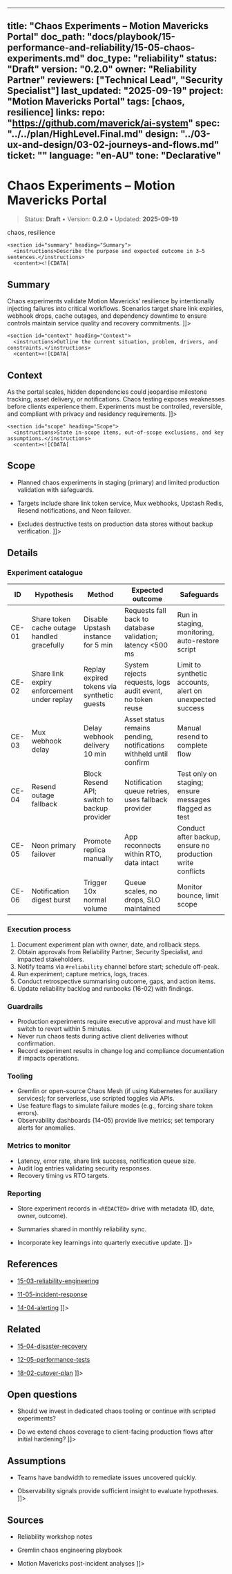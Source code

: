 <!-- ai:managed start file="docs/playbook/15-performance-and-reliability/15-05-chaos-experiments.md" responsibility="docs" strategy="replace" -->
---
title: "Chaos Experiments – Motion Mavericks Portal"
doc_path: "docs/playbook/15-performance-and-reliability/15-05-chaos-experiments.md"
doc_type: "reliability"
status: "Draft"
version: "0.2.0"
owner: "Reliability Partner"
reviewers: ["Technical Lead", "Security Specialist"]
last_updated: "2025-09-19"
project: "Motion Mavericks Portal"
tags: [chaos, resilience]
links:
  repo: "https://github.com/maverick/ai-system"
  spec: "../../plan/HighLevel.Final.md"
  design: "../03-ux-and-design/03-02-journeys-and-flows.md"
  ticket: "<PLACEHOLDER>"
language: "en-AU"
tone: "Declarative"
---

# Chaos Experiments – Motion Mavericks Portal

> Status: **Draft** • Version: **0.2.0** • Updated: **2025-09-19**

<doc xmlns="urn:docs:universal"
     type="reliability"
     path="docs/playbook/15-performance-and-reliability/15-05-chaos-experiments.md"
     version="0.2.0"
     status="Draft"
     owner="Reliability Partner">

  <meta>
    <link rel="repo" href="https://github.com/maverick/ai-system"/>
    <link rel="spec" href="../../plan/HighLevel.Final.md"/>
    <link rel="design" href="../03-ux-and-design/03-02-journeys-and-flows.md"/>
    <tags>chaos, resilience</tags>
  </meta>

  <sections>

    <section id="summary" heading="Summary">
      <instructions>Describe the purpose and expected outcome in 3–5 sentences.</instructions>
      <content><![CDATA[
## Summary
Chaos experiments validate Motion Mavericks’ resilience by intentionally injecting failures into critical workflows. Scenarios target share link expiries, webhook drops, cache outages, and dependency downtime to ensure controls maintain service quality and recovery commitments.
]]></content>
    </section>

    <section id="context" heading="Context">
      <instructions>Outline the current situation, problem, drivers, and constraints.</instructions>
      <content><![CDATA[
## Context
As the portal scales, hidden dependencies could jeopardise milestone tracking, asset delivery, or notifications. Chaos testing exposes weaknesses before clients experience them. Experiments must be controlled, reversible, and compliant with privacy and residency requirements.
]]></content>
    </section>

    <section id="scope" heading="Scope">
      <instructions>State in-scope items, out-of-scope exclusions, and key assumptions.</instructions>
      <content><![CDATA[
## Scope
- Planned chaos experiments in staging (primary) and limited production validation with safeguards.
- Targets include share link token service, Mux webhooks, Upstash Redis, Resend notifications, and Neon failover.
- Excludes destructive tests on production data stores without backup verification.
]]></content>
    </section>

    <section id="details" heading="Details">
      <content><![CDATA[
## Details

### Experiment catalogue
| ID | Hypothesis | Method | Expected outcome | Safeguards |
|----|------------|--------|-----------------|------------|
| CE-01 | Share token cache outage handled gracefully | Disable Upstash instance for 5 min | Requests fall back to database validation; latency <500 ms | Run in staging, monitoring, auto-restore script |
| CE-02 | Share link expiry enforcement under replay | Replay expired tokens via synthetic guests | System rejects requests, logs audit event, no token reuse | Limit to synthetic accounts, alert on unexpected success |
| CE-03 | Mux webhook delay | Delay webhook delivery 10 min | Asset status remains pending, notifications withheld until confirm | Manual resend to complete flow |
| CE-04 | Resend outage fallback | Block Resend API; switch to backup provider | Notification queue retries, uses fallback provider | Test only on staging; ensure messages flagged as test |
| CE-05 | Neon primary failover | Promote replica manually | App reconnects within RTO, data intact | Conduct after backup, ensure no production write conflicts |
| CE-06 | Notification digest burst | Trigger 10x normal volume | Queue scales, no drops, SLO maintained | Monitor bounce, limit scope |

### Execution process
1. Document experiment plan with owner, date, and rollback steps.
2. Obtain approvals from Reliability Partner, Security Specialist, and impacted stakeholders.
3. Notify teams via `#reliability` channel before start; schedule off-peak.
4. Run experiment; capture metrics, logs, traces.
5. Conduct retrospective summarising outcome, gaps, and action items.
6. Update reliability backlog and runbooks (16-02) with findings.

### Guardrails
- Production experiments require executive approval and must have kill switch to revert within 5 minutes.
- Never run chaos tests during active client deliveries without confirmation.
- Record experiment results in change log and compliance documentation if impacts operations.

### Tooling
- Gremlin or open-source Chaos Mesh (if using Kubernetes for auxiliary services); for serverless, use scripted toggles via APIs.
- Use feature flags to simulate failure modes (e.g., forcing share token errors).
- Observability dashboards (14-05) provide live metrics; set temporary alerts for anomalies.

### Metrics to monitor
- Latency, error rate, share link success, notification queue size.
- Audit log entries validating security responses.
- Recovery timing vs RTO targets.

### Reporting
- Store experiment records in `<REDACTED>` drive with metadata (ID, date, owner, outcome).
- Summaries shared in monthly reliability sync.
- Incorporate key learnings into quarterly executive update.
]]></content>
    </section>

    <section id="references" heading="References">
      <content><![CDATA[
## References
- [15-03-reliability-engineering](15-03-reliability-engineering.md)
- [11-05-incident-response](../11-security-and-compliance/11-05-incident-response.md)
- [14-04-alerting](../14-observability/14-04-alerting.md)
]]></content>
    </section>

    <section id="related" heading="Related">
      <content><![CDATA[
## Related
- [15-04-disaster-recovery](15-04-disaster-recovery.md)
- [12-05-performance-tests](../12-testing-and-quality/12-05-performance-tests.md)
- [18-02-cutover-plan](../18-release-and-cutover/18-02-cutover-plan.md)
]]></content>
    </section>

    <section id="open_questions" heading="Open questions">
      <content><![CDATA[
## Open questions
- Should we invest in dedicated chaos tooling or continue with scripted experiments?
- Do we extend chaos coverage to client-facing production flows after initial hardening?
]]></content>
    </section>

    <section id="assumptions" heading="Assumptions">
      <content><![CDATA[
## Assumptions
- Teams have bandwidth to remediate issues uncovered quickly.
- Observability signals provide sufficient insight to evaluate hypotheses.
]]></content>
    </section>

    <section id="sources" heading="Sources">
      <content><![CDATA[
## Sources
- Reliability workshop notes
- Gremlin chaos engineering playbook
- Motion Mavericks post-incident analyses
]]></content>
    </section>

  </sections>
</doc>
<!-- ai:managed end -->
